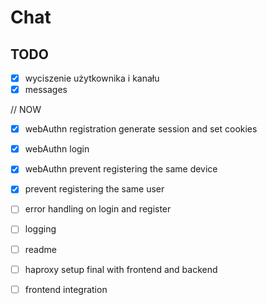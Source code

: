 # Chat

## TODO

- [x] wyciszenie użytkownika i kanału
- [x] messages

// NOW
- [x] webAuthn registration generate session and set cookies
- [x] webAuthn login
- [x] webAuthn prevent registering the same device
- [x] prevent registering the same user
- [ ] error handling on login and register

- [ ] logging
- [ ] readme
- [ ] haproxy setup final with frontend and backend
- [ ] frontend integration
